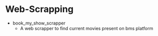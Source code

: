 # Web-Scrapping  
  
* book_my_show_scrapper   
    - A web scrapper to find current movies present on bms platform

